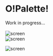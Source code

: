 # O!Palette!
Work in progress...<br>
<br>
![screen](https://raw.githubusercontent.com/henryco/OPalette/master/secondLook.png)
<br>
![screen](https://raw.githubusercontent.com/henryco/OPalette/master/firstLook.png)
<br>

![screen](https://raw.githubusercontent.com/henryco/OPalette/master/skeleton.png)
